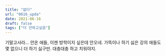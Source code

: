 ```yaml
---
title: "없다"
url: "0616_upda"
date: 2021-06-16
draft: false
tags: ["더 안하고싶음"]
---
```

기말고사라... 안온 애들, 이젠 방학이지 싶은데 안오네. 가뜩이나 하기 싫은 강의 애들도 몇 없으니 더 하기 싫구만. 대충대충 하고 치워야지.
